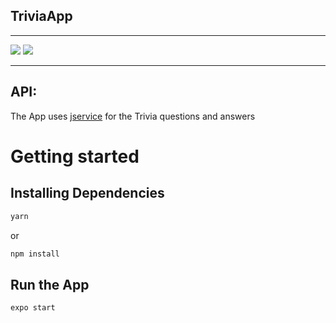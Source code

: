 ## TriviaApp

---

![](ReadMe/TriviaApp1.png)
![](ReadMe/TriviaApp2.png)

---

## **API:**

The App uses [jservice](http://jservice.io/) for the Trivia questions and answers

# Getting started

## Installing Dependencies

```sh
yarn
```

or

```sh
npm install
```

## Run the App

```sh
expo start
```
